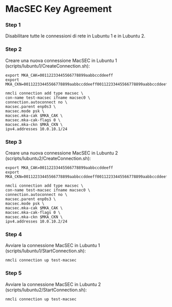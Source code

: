 # MacSEC Key Agreement

### Step 1
Disabilitare tutte le connessioni di rete in Lubuntu 1 e in Lubuntu 2.

### Step 2
Creare una nuova connessione MacSEC in Lubuntu 1 (scripts/lubuntu1/CreateConnection.sh):

    export MKA_CAK=00112233445566778899aabbccddeeff
    export MKA_CKN=00112233445566778899aabbccddeeff00112233445566778899aabbccddeeff

    nmcli connection add type macsec \
    con-name test-macsec ifname macsec0 \
    connection.autoconnect no \
    macsec.parent enp0s3 \
    macsec.mode psk \
    macsec.mka-cak $MKA_CAK \
    macsec.mka-cak-flags 0 \
    macsec.mka-ckn $MKA_CKN \
    ipv4.addresses 10.0.10.1/24

### Step 3
Creare una nuova connessione MacSEC in Lubuntu 2 (scripts/lubuntu2/CreateConnection.sh):

    export MKA_CAK=00112233445566778899aabbccddeeff
    export MKA_CKN=00112233445566778899aabbccddeeff00112233445566778899aabbccddeeff

    nmcli connection add type macsec \
    con-name test-macsec ifname macsec0 \
    connection.autoconnect no \
    macsec.parent enp0s3 \
    macsec.mode psk \
    macsec.mka-cak $MKA_CAK \
    macsec.mka-cak-flags 0 \
    macsec.mka-ckn $MKA_CKN \
    ipv4.addresses 10.0.10.2/24

### Step 4
Avviare la connessione MacSEC in Lubuntu 1 (scripts/lubuntu1/StartConnection.sh):

    nmcli connection up test-macsec

### Step 5
Avviare la connessione MacSEC in Lubuntu 2 (scripts/lubuntu2/StartConnection.sh):

    nmcli connection up test-macsec
